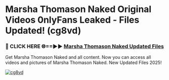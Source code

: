 # Marsha Thomason Naked Original Videos 0nlyFans Leaked - Files Updated! (cg8vd)

<h3>🔴 CLICK HERE 🌐==►► <a href="https://tinyurl.com/up5wt9bj" rel="nofollow">Marsha Thomason Naked Updated Files</a></h3>

Get Marsha Thomason Naked and all content. Now you can access all videos and pictures of Marsha Thomason Naked. New Updated Files 2025!

[![cg8vd](https://i.imgur.com/ABiUzMV.gif)](https://tinyurl.com/up5wt9bj)
